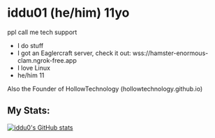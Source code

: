 # iddu01 (he/him) 11yo
ppl call me tech support

- I do stuff
- I got an Eaglercraft server, check it out: wss://hamster-enormous-clam.ngrok-free.app
- I love Linux
- he/him 11

Also the Founder of HollowTechnology (hollowtechnology.github.io)
## My Stats:

[![iddu0's GitHub stats](https://github-readme-stats.vercel.app/api?username=iddu0)](https://github.com/anuraghazra/github-readme-stats)
<!---
iddu0/iddu0 is a ✨ special ✨ repository because its `README.md` (this file) appears on your GitHub profile.
You can click the Preview link to take a look at your changes.
--->
